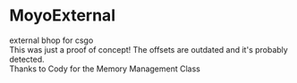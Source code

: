 # MoyoExternal

external bhop for csgo\
This was just a proof of concept! The offsets are outdated and it's probably detected.\
Thanks to Cody for the Memory Management Class
